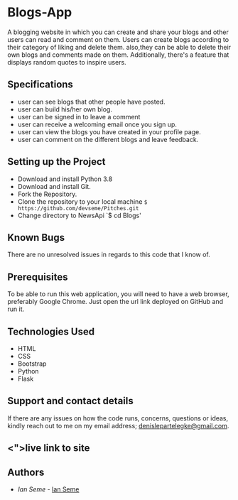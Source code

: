 # Blogs-App
A blogging website in which you can create and share your blogs and other users can read and comment on them. 
Users can create blogs according to their category of liking and delete them. 
also,they can be able to delete their own blogs and comments made on them.
Additionally, there's a feature that displays random quotes to inspire users.

## Specifications
+ user can see blogs that other people have posted.
+ user can build his/her own blog.
+ user can be signed in to leave a comment
+ user can receive a welcoming email once you sign up.
+ user can view the blogs you have created in your profile page.
+ user can comment on the different blogs and leave feedback.


## Setting up the Project

  * Download and install Python 3.8
  * Download and install Git.
  * Fork the Repository.
  * Clone the repository to your local machine `$ https://github.com/devseme/Pitches.git `
  * Change directory to NewsApi `$ cd Blogs'
  
## Known Bugs
There are no unresolved issues in regards to this code that I know of.

## Prerequisites
To be able to run this web application, you will need to have a web browser, preferably Google Chrome.
Just open the url link deployed on GitHub and run it.


## Technologies Used

- HTML 
- CSS 
- Bootstrap
- Python
- Flask

## Support and contact details
If there are any issues on how the code runs, concerns, questions or ideas, kindly reach out to me on my email address; 
denislepartelegke@gmail.com.

##  <">live link to site</a>
## Authors
* *Ian Seme* -  [Ian Seme]()
